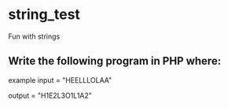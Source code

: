 # string_test
Fun with strings

## Write the following program in PHP where:
example input =  "HEELLLOLAA"

output = "H1E2L3O1L1A2"


